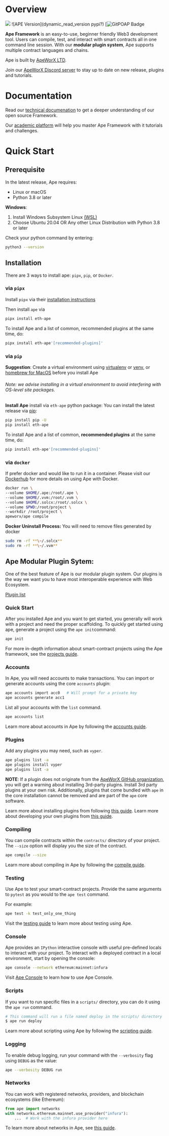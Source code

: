 # Overview
![](http://url/to/img.png)
![APE Version](dynamic_read_version pypi?)
[![GitPOAP Badge](https://public-api.gitpoap.io/apeworx?)

**Ape Framework** is an easy-to-use, beginner friendly Web3 development tool. 
Users can compile, test, and interact with smart contracts all in one command line session.
With our **modular plugin system**, Ape supports multiple contract languages and chains.

Ape is built by [ApeWorX LTD](https://www.apeworx.io/).

Join our [ApeWorX Discord server](https://discord.gg/apeworx) to stay up to date on new release, plugins and tutorials.

# Documentation

Read our [technical documenation](https://docs.apeworx.io/ape/stable/) to get a deeper understanding of our open source Framework.

Our [academic platform](https://academy.apeworx.io/) will help you master Ape Framework with it tutorials and challenges.

# Quick Start

## Prerequisite

In the latest release, Ape requires:

- Linux or macOS
- Python 3.8 or later

**Windows**:

1.  Install Windows Subsystem Linux
    [(WSL)](https://docs.microsoft.com/en-us/windows/wsl/install)
2.  Choose Ubuntu 20.04 OR Any other Linux Distribution with Python
    3.8 or later

Check your python command by entering:

```bash
python3 --version
```

## Installation

There are 3 ways to install ape: `pipx`, `pip`, or `Docker`.

### via `pipx`

Install `pipx` via their [installation instructions](https://pypa.github.io/pipx/)

Then install `ape` via

```bash
pipx install eth-ape
```

To install Ape and a list of common, recommended plugins at the same time, do:

```bash
pipx install eth-ape'[recommended-plugins]'
```

### via `pip`

**Suggestion**: Create a virtual environment using [virtualenv](https://pypi.org/project/virtualenv/) or [venv](https://docs.python.org/3/library/venv.html), or [homebrew for MacOS](https://formulae.brew.sh/formula/virtualenv)  before you install Ape

###### Note:  we advise installing in a virtual environment to avoid interfering with OS-level site packages.


**Install Ape** install via `eth-ape` python package:
You can install the latest release via [pip](https://pypi.org/project/pip/):

```bash
pip install pip -U
pip install eth-ape
```

To install Ape and a list of common, **recommended plugins** at the same time, do:

```bash
pip install eth-ape'[recommended-plugins]'
```

### via `docker`
If prefer docker and would like to run it in a container. Please visit our [Dockerhub](https://hub.docker.com/repository/docker/apeworx/ape) for more details on using Ape with Docker.

```bash
docker run \
--volume $HOME/.ape:/root/.ape \
--volume $HOME/.vvm:/root/.vvm \
--volume $HOME/.solcx:/root/.solcx \
--volume $PWD:/root/project \
--workdir /root/project \
apeworx/ape compile
```

**Docker Uninstall Process:** You will need to remove files generated by docker

```bash
sudo rm -rf **\~/.solcx**
sudo rm -rf **\~/.vvm**
```

## Ape Modular Plugin Sytem:

One of the best feature of Ape is our modular plugin system. Our plugins is the way we want you to have most interoperable experience with Web Ecosystem.

[Plugin list]()

### Quick Start 

After you installed Ape and you want to get started, you generally will work with a project and need the proper scaffolding. 
To quickly get started using ape, generate a project using the `ape init`command:

```bash
ape init
```

For more in-depth information about smart-contract projects using the Ape framework, see the [projects guide](https://docs.apeworx.io/ape/stable/userguides/projects.html).

### Accounts

In Ape, you will need accounts to make transactions.
You can import or generate accounts using the core `accounts` plugin:

```bash
ape accounts import acc0   # Will prompt for a private key
ape accounts generate acc1
```

List all your accounts with the `list` command.

```bash
ape accounts list
```

Learn more about accounts in Ape by following the [accounts guide](https://docs.apeworx.io/ape/stable/userguides/accounts.html).

### Plugins

Add any plugins you may need, such as `vyper`.

```bash
ape plugins list -a
ape plugins install vyper
ape plugins list -a
```

**NOTE**: If a plugin does not originate from the [ApeWorX GitHub organization](https://github.com/ApeWorX?q=ape&type=all), you will get a warning about installing 3rd-party plugins.
Install 3rd party plugins at your own risk.
Additionally, plugins that come bundled with `ape` in the core installation cannot be removed and are part of the `ape` core software.

Learn more about installing plugins from following [this guide](https://docs.apeworx.io/ape/stable/userguides/installing_plugins.html).
Learn more about developing your own plugins from [this guide](https://docs.apeworx.io/ape/stable/userguides/projects.html).

### Compiling

You can compile contracts within the `contracts/` directory of your project.
The `--size` option will display you the size of the contract.

```bash
ape compile --size
```

Learn more about compiling in Ape by following the [compile guide](https://docs.apeworx.io/ape/stable/userguides/compile.html).

### Testing

Use Ape to test your smart-contract projects.
Provide the same arguments to `pytest` as you would to the `ape test` command.

For example:

```bash
ape test -k test_only_one_thing
```

Visit the [testing guide](https://docs.apeworx.io/ape/stable/userguides/testing.html) to learn more about testing using Ape.

### Console

Ape provides an `IPython` interactive console with useful pre-defined locals to interact with your project.
To interact with a deployed contract in a local environment, start by opening the console:

```bash
ape console --network ethereum:mainnet:infura
```

Visit [Ape Console](https://docs.apeworx.io/ape/stable/commands/console.html) to learn how to use Ape Console.

### Scripts

If you want to run specific files in a `scripts/` directory, you can do it using the `ape run` command.

```bash
# This command will run a file named deploy in the scripts/ directory
$ ape run deploy
```

Learn more about scripting using Ape by following the [scripting guide](https://docs.apeworx.io/ape/stable/userguides/scripts.html).

### Logging

To enable debug logging, run your command with the `--verbosity` flag using `DEBUG` as the value:

```bash
ape --verbosity DEBUG run
```

### Networks

You can work with registered networks, providers, and blockchain ecosystems (like Ethereum):

```python
from ape import networks
with networks.ethereum.mainnet.use_provider("infura"):
    ...  # Work with the infura provider here
```

To learn more about networks in Ape, see [this guide](https://docs.apeworx.io/ape/stable/commands/networks.html). 

